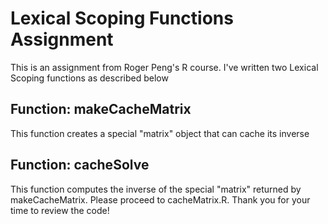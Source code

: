 # Lexical Scoping Functions Assignment
This is an assignment from Roger Peng's R course.
I've written two Lexical Scoping functions as described below
## Function: makeCacheMatrix
This function creates a special "matrix" object that can cache its inverse
## Function: cacheSolve
This function computes the inverse of the special "matrix" returned by makeCacheMatrix.
Please proceed to cacheMatrix.R. 
Thank you for your time to review the code! 




  
  
